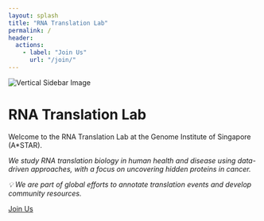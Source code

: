 ```yaml
---
layout: splash
title: "RNA Translation Lab"
permalink: /
header:
  actions:
    - label: "Join Us"
      url: "/join/"
---
```


<div class="full-page-layout">
  <div class="sidebar-image">
    <img src="/assets/images/Thesis_cover.png" alt="Vertical Sidebar Image" />
  </div>
  <div class="main-content">
    <h1>RNA Translation Lab</h1>
    <p>Welcome to the RNA Translation Lab at the Genome Institute of Singapore (A*STAR).</p>
    <p><i>We study RNA translation biology in human health and disease using data-driven approaches, with a focus on uncovering hidden proteins in cancer.</i></p>
    <p><i>💡 We are part of global efforts to annotate translation events and develop community resources.</i></p>
    <a href="/join/" class="cta-button">Join Us</a>
  </div>
</div>

